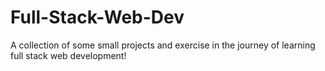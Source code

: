 # Full-Stack-Web-Dev

A collection of some small projects and exercise in the journey of learning full stack web development!
